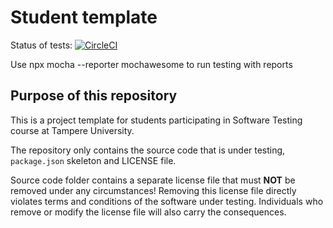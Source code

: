 # Student template
Status of tests: [![CircleCI](https://circleci.com/gh/Mickyei/Software-Testing-Assignment/tree/main.svg?style=svg)](https://circleci.com/gh/Mickyei/Software-Testing-Assignment/tree/main)


Use npx mocha --reporter mochawesome to run testing with reports
## Purpose of this repository

This is a project template for students participating in Software Testing course
at Tampere University.

The repository only contains the source code that is under testing, `package.json` skeleton
and LICENSE file.

Source code folder contains a separate license file that must **NOT** be removed under any circumstances!
Removing this license file directly violates terms and conditions of the software under testing.
Individuals who remove or modify the license file will also carry the consequences.
